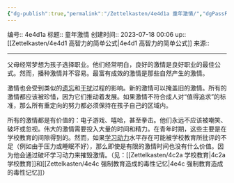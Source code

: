 ```yaml
---
{"dg-publish":true,"permalink":"/Zettelkasten/4e4d1a 童年激情/","dgPassFrontmatter":true}
---
```


编号:: 4e4d1a
标题:: 童年激情
创建时间:: 2023-07-18 00:06
up:: [[Zettelkasten/4e4d1 高智力的简单公式\|4e4d1 高智力的简单公式]]
来源:: 

---

父母经常梦想为孩子选择职业。他们经常明白，良好的激情是良好职业的最佳公式。然而，播种激情并不容易。最富有成效的激情是那些自然产生的激情。

激情也会受到类似的[遗忘](https://supermemo.guru/wiki/Forgetting "Forgetting")和[干扰](https://supermemo.guru/wiki/Interference "Interference")过程的影响。新的激情可以掩盖旧的激情。所有的激情都应该被珍惜，因为它们推动着发展。如果激情不符合成人对“值得追求”的标准，那么所有重定向的努力都必须保持在孩子自己的区域内。

所有的激情都是有价值的：电子游戏、嘻哈，甚至拳击。他们永远不应该被嘲笑、破坏或忽视。伟大的激情需要投入大量的时间和精力。在青年时期，这些主要是在学校教育的间隙得到的。然而，如果[学习动力](https://supermemo.guru/wiki/Learn_drive "Learn drive")水平存在可能被学校教育所批评的不足（例如由于压力或睡眠不好），那么即使是有限的激情时间也没有什么价值。因为他会通过破坏学习动力来摧毁激情。（见：[[Zettelkasten/4c2a 学校教育\|4c2a 学校教育]]和[[Zettelkasten/4e4c 强制教育造成的毒性记忆\|4e4c 强制教育造成的毒性记忆]]）